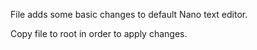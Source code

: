 File adds some basic changes to default Nano text editor.

Copy file to root in order to apply changes.

